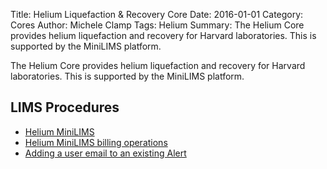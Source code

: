 Title: Helium Liquefaction & Recovery Core
Date: 2016-01-01
Category: Cores
Author: Michele Clamp
Tags: Helium
Summary: The Helium Core provides helium liquefaction and recovery for Harvard laboratories.  This is supported by the MiniLIMS platform.

The Helium Core provides helium liquefaction and recovery for Harvard laboratories.  This is supported by the MiniLIMS platform.

## LIMS Procedures

* [Helium MiniLIMS](https://helium.rc.fas.harvard.edu/minilims)
* [Helium MiniLIMS billing operations](helium-minilims-billing-operations.html)
* [Adding a user email to an existing Alert](adding-a-new-user-email-to-an-existing-alert.html)
